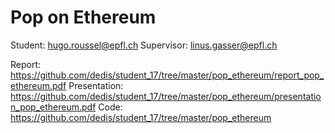 # Pop on Ethereum

Student: hugo.roussel@epfl.ch
Supervisor: linus.gasser@epfl.ch

Report: https://github.com/dedis/student_17/tree/master/pop_ethereum/report_pop_ethereum.pdf
Presentation: https://github.com/dedis/student_17/tree/master/pop_ethereum/presentation_pop_ethereum.pdf
Code: https://github.com/dedis/student_17/tree/master/pop_ethereum
